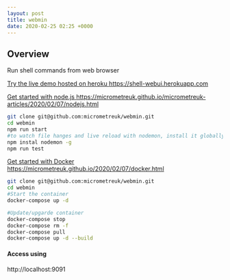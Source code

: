```yaml
---
layout: post
title: webmin
date: 2020-02-25 02:25 +0000
---
```

## Overview
Run shell commands from web browser

<a href="https://shell-webui.herokuapp.com/ " target="_blank"> Try the live demo hosted on heroku https://shell-webui.herokuapp.com</a> 

<a href="https://micrometreuk.github.io/micrometreuk-articles/2020/02/07/nodejs.html" target="_blank"> Get started with node.js  https://micrometreuk.github.io/micrometreuk-articles/2020/02/07/nodejs.html </a> 

``` bash
git clone git@github.com:micrometreuk/webmin.git
cd webmin
npm run start
#to watch file hanges and live reload with nodemon, install it globally
npm instal nodemon -g
npm run test
```
<a href="https://micrometreuk.github.io/2020/02/07/docker.html" target="_blank"> Get  started with Docker https://micrometreuk.github.io/2020/02/07/docker.html</a> 

``` bash
git clone git@github.com:micrometreuk/webmin.git
cd webmin
#Start the container
docker-compose up -d

#Update/upgarde container
docker-compose stop
docker-compose rm -f
docker-compose pull
docker-compose up -d --build
```
#### Access using
http://localhost:9091

